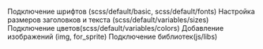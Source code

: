 <!-- Действие                   Папки и файлы        -->

Подключение шрифтов (scss/default/basic, scss/default/fonts)
Настройка размеров заголовков и текста (scss/default/variables/sizes)
Подключение цветов(scss/default/variables/colors)
Добавление изображений (img, for_sprite)
Подключение библиотек(js/libs)

